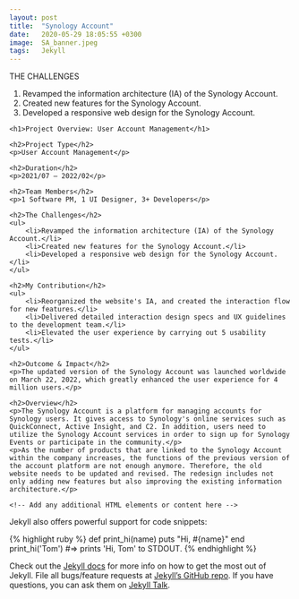 ```yaml
---
layout: post
title:  "Synology Account"
date:   2020-05-29 18:05:55 +0300
image:  SA_banner.jpeg
tags:   Jekyll
---
```

THE CHALLENGES
1. Revamped the information architecture (IA) of the Synology Account.
2. Created new features for the Synology Account.
3. Developed a responsive web design for the Synology Account.


<!DOCTYPE html>
<html>
<head>
    <title>Project Overview</title>
    <!-- Add any stylesheet links or other head elements here -->
</head>
<body>

    <h1>Project Overview: User Account Management</h1>

    <h2>Project Type</h2>
    <p>User Account Management</p>

    <h2>Duration</h2>
    <p>2021/07 – 2022/02</p>

    <h2>Team Members</h2>
    <p>1 Software PM, 1 UI Designer, 3+ Developers</p>

    <h2>The Challenges</h2>
    <ul>
        <li>Revamped the information architecture (IA) of the Synology Account.</li>
        <li>Created new features for the Synology Account.</li>
        <li>Developed a responsive web design for the Synology Account.</li>
    </ul>

    <h2>My Contribution</h2>
    <ul>
        <li>Reorganized the website's IA, and created the interaction flow for new features.</li>
        <li>Delivered detailed interaction design specs and UX guidelines to the development team.</li>
        <li>Elevated the user experience by carrying out 5 usability tests.</li>
    </ul>

    <h2>Outcome & Impact</h2>
    <p>The updated version of the Synology Account was launched worldwide on March 22, 2022, which greatly enhanced the user experience for 4 million users.</p>

    <h2>Overview</h2>
    <p>The Synology Account is a platform for managing accounts for Synology users. It gives access to Synology's online services such as QuickConnect, Active Insight, and C2. In addition, users need to utilize the Synology Account services in order to sign up for Synology Events or participate in the community.</p>
    <p>As the number of products that are linked to the Synology Account within the company increases, the functions of the previous version of the account platform are not enough anymore. Therefore, the old website needs to be updated and revised. The redesign includes not only adding new features but also improving the existing information architecture.</p>

    <!-- Add any additional HTML elements or content here -->

</body>
</html>



Jekyll also offers powerful support for code snippets:

{% highlight ruby %}
def print_hi(name)
  puts "Hi, #{name}"
end
print_hi('Tom')
#=> prints 'Hi, Tom' to STDOUT.
{% endhighlight %}

Check out the [Jekyll docs][jekyll-docs] for more info on how to get the most out of Jekyll. File all bugs/feature requests at [Jekyll’s GitHub repo][jekyll-gh]. If you have questions, you can ask them on [Jekyll Talk][jekyll-talk].

[jekyll-docs]: https://jekyllrb.com/docs/home
[jekyll-gh]:   https://github.com/jekyll/jekyll
[jekyll-talk]: https://talk.jekyllrb.com/
